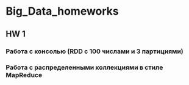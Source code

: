 # Big_Data_homeworks

## HW 1

### Работа с консолью (RDD с 100 числами и 3 партициями)


### Работа с распределенными коллекциями в стиле MapReduce
